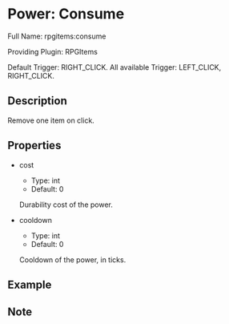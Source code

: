 # Power: Consume

<!-- This file is generated ingame by `/rpgitem gen-wiki`. -->
<!-- Please only edit between "beginCustomXXXX" and "endCustomXXXX".  -->
<!-- If you want to edit description of this power or property, -->
<!-- please edit corresponding section in "resources/lang/en_US.yml" -->

Full Name: rpgitems:consume

Providing Plugin: RPGItems

Default Trigger: RIGHT_CLICK. All available Trigger: LEFT_CLICK, RIGHT_CLICK.

<!-- beginCustomHeader -->
<!-- endCustomHeader -->

## Description

Remove one item on click.
<!-- beginCustomDescription -->
<!-- endCustomDescription -->

## Properties

* cost

  * Type: int
  * Default: 0

  Durability cost of the power.

* cooldown

  * Type: int
  * Default: 0

  Cooldown of the power, in ticks.


<!-- beginCustomProperties -->
<!-- endCustomProperties -->

## Example

<!-- beginCustomExample -->
<!-- endCustomExample -->

## Note

<!-- beginCustomNote -->
<!-- endCustomNote -->